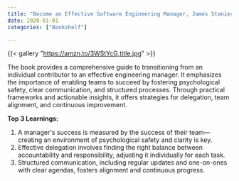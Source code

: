 ```yaml
---
title: "Become an Effective Software Engineering Manager, James Stanier, 2020"
date: 2020-01-01
categories: ["Bookshelf"]

---
```


{{< gallery "https://amzn.to/3WStYcG,title.jpg" >}}

The book provides a comprehensive guide to transitioning from an individual contributor to an effective engineering manager. It emphasizes the importance of enabling teams to succeed by fostering psychological safety, clear communication, and structured processes. Through practical frameworks and actionable insights, it offers strategies for delegation, team alignment, and continuous improvement.

**Top 3 Learnings:**

1. A manager's success is measured by the success of their team—creating an environment of psychological safety and clarity is key.
2. Effective delegation involves finding the right balance between accountability and responsibility, adjusting it individually for each task.
3. Structured communication, including regular updates and one-on-ones with clear agendas, fosters alignment and continuous progress.
